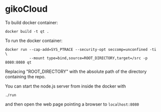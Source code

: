 # gikoCloud

To build docker container:
```
docker build -t qt .
```
To run the docker container:
```
docker run --cap-add=SYS_PTRACE --security-opt seccomp=unconfined -ti \
           --mount type=bind,source=ROOT_DIRECTORY,target=/src -p 8080:8080 qt
```
Replacing "ROOT_DIRECTORY" with the absolute path of the directory containing the repo.

You can start the node.js server from inside the docker with 
```
./run
```
and then open the web page pointing a browser to `localhost:8080`
